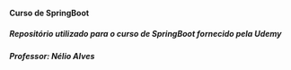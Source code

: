 **Curso de SpringBoot**

##### **Repositório utilizado para o curso de SpringBoot fornecido pela Udemy**

###### **Professor: Nélio Alves**